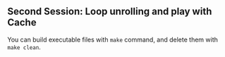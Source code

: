 ## Second Session: Loop unrolling and play with Cache

You can build executable files with `make` command, and delete them with `make clean`.
